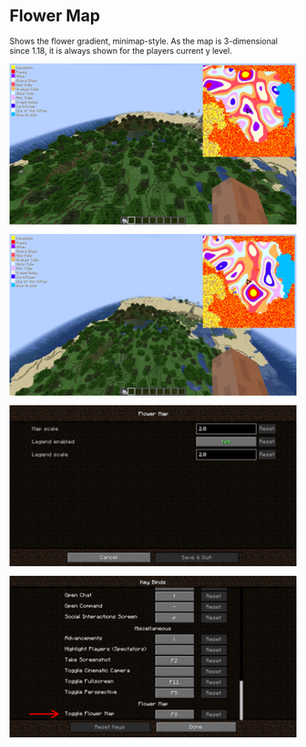 # Flower Map

Shows the flower gradient, minimap-style. As the map is 3-dimensional since 1.18, it is always shown for the players current y level.

![Medium Y](https://raw.githubusercontent.com/Draradech/FlowerMap/master/doc/shot1.jpg)

![High Y](https://raw.githubusercontent.com/Draradech/FlowerMap/master/doc/shot2.jpg)

![Settings](https://raw.githubusercontent.com/Draradech/FlowerMap/master/doc/settings.png)

![Keybind](https://raw.githubusercontent.com/Draradech/FlowerMap/master/doc/keybind.png)

